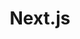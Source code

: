 ---
type: framework
cloudinary_convert: false
published: published
slug: nextjs
title: Next.js
start: January 01, 2000
---